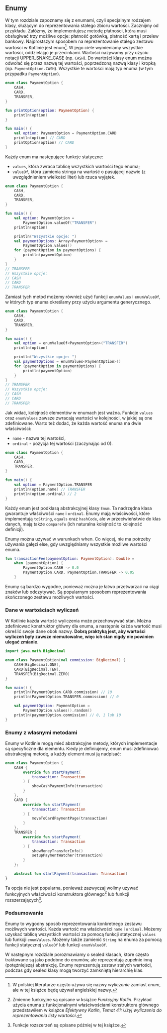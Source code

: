 ## Enumy

W tym rozdziale zapoznamy się z enumami, czyli specjalnym rodzajem klasy, służącym do reprezentowania stałego zbioru wartości. Zacznijmy od przykładu. Załóżmy, że implementujesz metodę płatności, która musi obsługiwać trzy możliwe opcje: płatność gotówką, płatność kartą i przelew bankowy. Najprostszym sposobem na reprezentowanie stałego zestawu wartości w Kotlinie jest enum[^14_0]. W jego ciele wymieniamy wszystkie wartości, oddzielając je przecinkami. Wartości nazywamy przy użyciu notacji UPPER_SNAKE_CASE (np. `CASH`). Do wartości klasy enum można odwołać się przez nazwę tej wartości, poprzedzoną nazwą klasy i kropką (np. `PaymentOption.CASH`). Wszystkie te wartości mają typ enuma (w tym przypadku `PaymentOption`).

```kotlin
enum class PaymentOption {
    CASH,
    CARD,
    TRANSFER,
}

fun printOption(option: PaymentOption) {
    println(option)
}

fun main() {
    val option: PaymentOption = PaymentOption.CARD
    println(option) // CARD
    printOption(option) // CARD
}
```

Każdy enum ma następujące funkcje statyczne:

* `values`, która zwraca tablicę wszystkich wartości tego enuma;
* `valueOf`, która zamienia stringa na wartość o pasującej nazwie (z uwzględnieniem wielkości liter) lub rzuca wyjątek.

```kotlin
enum class PaymentOption {
    CASH,
    CARD,
    TRANSFER,
}

fun main() {
    val option: PaymentOption =
        PaymentOption.valueOf("TRANSFER")
    println(option)

    println("Wszystkie opcje: ")
    val paymentOptions: Array<PaymentOption> =
        PaymentOption.values()
    for (paymentOption in paymentOptions) {
        println(paymentOption)
    }
}
// TRANSFER
// Wszystkie opcje:
// CASH
// CARD
// TRANSFER
```

Zamiast tych metod możemy również użyć funkcji `enumValues` i `enumValueOf`, w których typ enuma określamy przy użyciu argumentu generycznego.

```kotlin
enum class PaymentOption {
    CASH,
    CARD,
    TRANSFER,
}

fun main() {
    val option = enumValueOf<PaymentOption>("TRANSFER")
    println(option)

    println("Wszystkie opcje: ")
    val paymentOptions = enumValues<PaymentOption>()
    for (paymentOption in paymentOptions) {
        println(paymentOption)
    }
}
// TRANSFER
// Wszystkie opcje:
// CASH
// CARD
// TRANSFER
```

Jak widać, kolejność elementów w enumach jest ważna. Funkcje `values` oraz `enumValues` zawsze zwracają wartości w kolejności, w jakiej są one zdefiniowane. Warto też dodać, że każda wartość enuma ma dwie właściwości:

* `name` - nazwa tej wartości,
* `ordinal` - pozycja tej wartości (zaczynając od 0).

```kotlin
enum class PaymentOption {
    CASH,
    CARD,
    TRANSFER,
}

fun main() {
    val option = PaymentOption.TRANSFER
    println(option.name) // TRANSFER
    println(option.ordinal) // 2
}
```

Każdy enum jest podklasą abstrakcyjnej klasy `Enum`. Ta nadrzędna klasa gwarantuje właściwości `name` i `ordinal`. Enumy mają właściwości, które implementują `toString`, `equals` oraz `hashCode`, ale w przeciwieństwie do klas danych, mają także `compareTo` (ich naturalna kolejność to kolejność definicji).

Enumy można używać w warunkach when. Co więcej, nie ma potrzeby używania gałęzi else, gdy uwzględniamy wszystkie możliwe wartości enuma.

```kotlin
fun transactionFee(paymentOption: PaymentOption): Double =
    when (paymentOption) {
        PaymentOption.CASH -> 0.0
        PaymentOption.CARD, PaymentOption.TRANSFER -> 0.05
    }
```

Enumy są bardzo wygodne, ponieważ można je łatwo przetwarzać na ciągi znaków lub odczytywać. Są popularnym sposobem reprezentowania skończonego zestawu możliwych wartości.

### Dane w wartościach wyliczeń

W Kotlinie każda wartość wyliczenia może przechowywać stan. Można zdefiniować konstruktor główny dla enuma, a następnie każda wartość musi określić swoje dane obok nazwy. **Dobrą praktyką jest, aby wartości wyliczeń były zawsze niemutowalne, więc ich stan nigdy nie powinien ulegać zmianie**.

```kotlin
import java.math.BigDecimal

enum class PaymentOption(val commission: BigDecimal) {
    CASH(BigDecimal.ONE),
    CARD(BigDecimal.TEN),
    TRANSFER(BigDecimal.ZERO)
}

fun main() {
    println(PaymentOption.CARD.commission) // 10
    println(PaymentOption.TRANSFER.commission) // 0

    val paymentOption: PaymentOption =
        PaymentOption.values().random()
    println(paymentOption.commission) // 0, 1 lub 10
}
```

### Enumy z własnymi metodami

Enumy w Kotlinie mogą mieć abstrakcyjne metody, których implementacje są specyficzne dla elementu. Kiedy je definiujemy, enum musi zdefiniować abstrakcyjną metodę, a każdy element musi ją nadpisać:

```kotlin
enum class PaymentOption {
    CASH {
        override fun startPayment(
            transaction: Transaction
        ) {
            showCashPaymentInfo(transaction)
        }
    },
    CARD {
        override fun startPayment(
            transaction: Transaction
        ) {
            moveToCardPaymentPage(transaction)
        }
    },
    TRANSFER {
        override fun startPayment(
            transaction: Transaction
        ) {
            showMoneyTransferInfo()
            setupPaymentWatcher(transaction)
        }
    };

    abstract fun startPayment(transaction: Transaction)
}
```

Ta opcja nie jest popularna, ponieważ zazwyczaj wolimy używać funkcyjnych właściwości konstruktora głównego[^14_1] lub funkcji rozszerzających[^14_2].

### Podsumowanie

Enumy to wygodny sposób reprezentowania konkretnego zestawu możliwych wartości. Każda wartość ma właściwości `name` i `ordinal`. Możemy uzyskać tablicę wszystkich wartości za pomocą funkcji statycznej `values` lub funkcji `enumValues`. Możemy także zamienić `String` na enuma za pomocą funkcji statycznej `valueOf` lub funkcji `enumValueOf`.

W następnym rozdziale porozmawiamy o sealed klasach, które często traktowane są jako podobne do enumów, ale reprezentują zupełnie inną (potężniejszą) abstrakcję. Enumy reprezentują zestaw stałych wartości, podczas gdy sealed klasy mogą tworzyć zamkniętą hierarchię klas.

[^14_0]: W polskiej literaturze często używa się nazwy *wyliczenie* zamiast *enum*, ale w tej książce będę używał angielskiej nazwy.
[^14_1]: Zmienne funkcyjne są opisane w książce *Funkcyjny Kotlin*. Przykład użycia enuma z funkcjonalnymi właściwościami konstruktora głównego przedstawiłem w książce *Efektywny Kotlin*, *Temat 41: Użyj wyliczenia do reprezentowania listy wartości*.
[^14_2]: Funkcje rozszerzeń są opisane później w tej książce.
